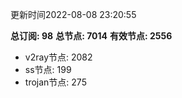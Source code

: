 更新时间2022-08-08 23:20:55

**总订阅: 98**
**总节点: 7014**
**有效节点: 2556**
- v2ray节点: 2082
- ss节点: 199
- trojan节点: 275
